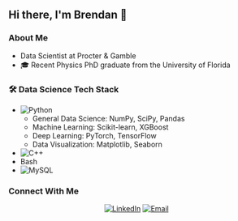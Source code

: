 ## Hi there, I'm Brendan 👋

### About Me
- Data Scientist at Procter & Gamble
- 🎓 Recent Physics PhD graduate from the University of Florida


### 🛠 Data Science Tech Stack

- ![Python](https://img.shields.io/badge/-Python-333333?style=flat&logo=python)
  - General Data Science: NumPy, SciPy, Pandas
  - Machine Learning: Scikit-learn, XGBoost
  - Deep Learning: PyTorch, TensorFlow
  - Data Visualization: Matplotlib, Seaborn 
- ![C++](https://img.shields.io/badge/-C++-333333?style=flat&logo=C%2B%2B&logoColor=00599C)
- Bash
- ![MySQL](https://img.shields.io/badge/-MySQL-333333?style=flat&logo=mysql)

### Connect With Me

<p align="center">
<a href="https://linkedin.com/in/brendandobrien1/"><img alt="LinkedIn" src="https://img.shields.io/badge/LinkedIn-Brendan%20O'Brien%20-blue?style=flat-square&logo=linkedin"></a>
<a href="brendandobrien1@gmail.com"><img alt="Email" src="https://img.shields.io/badge/Email-brendandobrien1@gmail.com-blue?style=flat-square&logo=gmail"></a>
</p>



